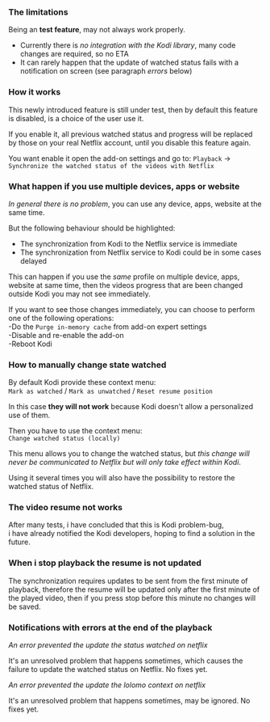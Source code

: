 ### The limitations

Being an **test feature**, may not always work properly.

- Currently there is _no integration with the Kodi library_, many code changes are required, so no ETA
- It can rarely happen that the update of watched status fails with a notification on screen (see paragraph _errors_ below)

### How it works

This newly introduced feature is still under test, then by default this feature is disabled, is a choice of the user use it.

If you enable it, all previous watched status and progress will be replaced by those on your real Netflix account, until you disable this feature again.

You want enable it open the add-on settings and go to:
`Playback` -> `Synchronize the watched status of the videos with Netflix`

### What happen if you use multiple devices, apps or website

_In general there is no problem_, you can use any device, apps, website at the same time.

But the following behaviour should be highlighted:

- The synchronization from Kodi to the Netflix service is immediate
- The synchronization from Netflix service to Kodi could be in some cases delayed

This can happen if you use the _same_ profile on multiple device, apps, website at same time, then the videos progress that are been changed outside Kodi you may not see immediately.

If you want to see those changes immediately, you can choose to perform one of the following operations:<br/>
-Do the `Purge in-memory cache` from add-on expert settings<br/>
-Disable and re-enable the add-on<br/>
-Reboot Kodi

### How to manually change state watched

By default Kodi provide these context menu:<br/>
`Mark as watched` / `Mark as unwatched` / `Reset resume position`

In this case **they will not work** because Kodi doesn't allow a personalized use of them.

Then you have to use the context menu:<br/>
`Change watched status (locally)`

This menu allows you to change the watched status, but _this change will never be communicated to Netflix but will only take effect within Kodi_.

Using it several times you will also have the possibility to restore the watched status of Netflix.

### The video resume not works

After many tests, i have concluded that this is Kodi problem-bug,<br/>
i have already notified the Kodi developers, hoping to find a solution in the future.

### When i stop playback the resume is not updated

The synchronization requires updates to be sent from the first minute of playback, therefore the resume will be updated only after the first minute of the played video, then if you press stop before this minute no changes will be saved.

### Notifications with errors at the end of the playback

_An error prevented the update the status watched on netflix_

It's an unresolved problem that happens sometimes, which causes the failure to update the watched status on Netflix. No fixes yet.

_An error prevented the update the lolomo context on netflix_

It's an unresolved problem that happens sometimes, may be ignored. No fixes yet.
